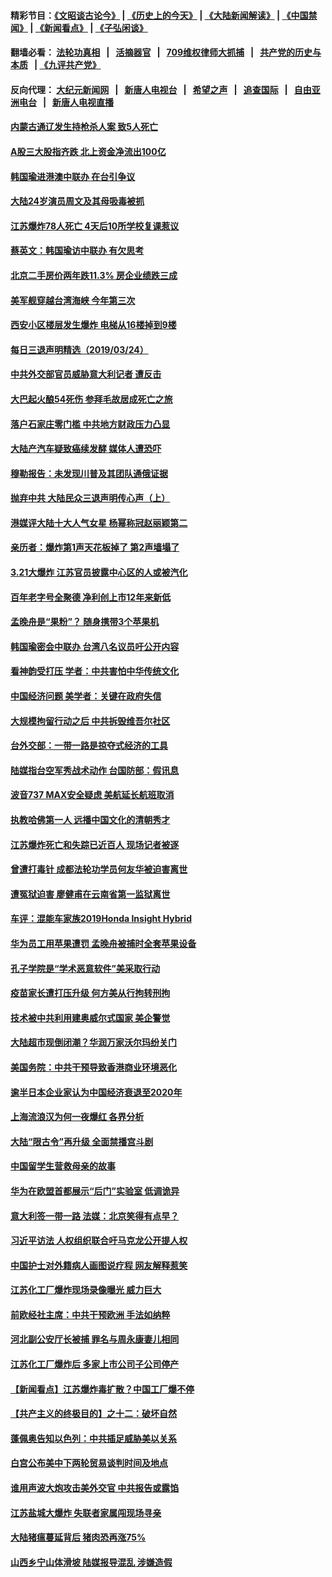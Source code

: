 #### 精彩节目：[《文昭谈古论今》](http://134.209.198.168/wenzhao) | [《历史上的今天》](http://134.209.198.168/today-in-history) | [《大陆新闻解读》](http://134.209.198.168/ntdtv-comedy) | [《中国禁闻》](http://134.209.198.168/ntdtv-news) | [《新闻看点》](http://134.209.198.168/news-insight) | [《子弘闲谈》](http://134.209.198.168/zihongxiantan/) 

  #### 翻墙必看： [法轮功真相](http://134.209.198.168:10000/videos/truth.html) &nbsp;&nbsp;|&nbsp;&nbsp; [活摘器官](http://134.209.198.168:10000/videos/res/Organs/) &nbsp;&nbsp;|&nbsp;&nbsp; [709维权律师大抓捕](http://134.209.198.168:10000/videos/709/) &nbsp;&nbsp;|&nbsp;&nbsp; [共产党的历史与本质](http://134.209.198.168:10000/videos/ccp.html) &nbsp;&nbsp;| [《九评共产党》](http://134.209.198.168:10000/videos/jiuping/) 

#### 反向代理： [大纪元新闻网](http://134.209.198.168:10080/) &nbsp;&nbsp;|&nbsp;&nbsp; [新唐人电视台](http://134.209.198.168:8000/) &nbsp;&nbsp;|&nbsp;&nbsp; [希望之声](http://134.209.198.168:8200/) &nbsp;&nbsp;|&nbsp;&nbsp; [追查国际](http://134.209.198.168:10010/) &nbsp;&nbsp;|&nbsp;&nbsp; [自由亚洲电台](http://134.209.198.168:9800/) &nbsp;&nbsp;|&nbsp;&nbsp; [新唐人电视直播](http://134.209.198.168/) 

#### [内蒙古通辽发生持枪杀人案 致5人死亡](../pages/nsc413/n11138637.md?t=03251236) 

#### [A股三大股指齐跌 北上资金净流出100亿](../pages/nsc413/n11138186.md?t=03251236) 

#### [韩国瑜进港澳中联办 在台引争议](../pages/nsc413/n11138319.md?t=03251236) 

#### [大陆24岁演员周文及其母吸毒被抓](../pages/nsc413/n11138419.md?t=03251236) 

#### [江苏爆炸78人死亡 4天后10所学校复课惹议](../pages/nsc413/n11138144.md?t=03251236) 

#### [蔡英文：韩国瑜访中联办 有欠思考](../pages/nsc413/n11138242.md?t=03251236) 

#### [北京二手房价两年跌11.3% 房企业绩跌三成](../pages/nsc413/n11137404.md?t=03251236) 

#### [美军舰穿越台湾海峡 今年第三次](../pages/nsc413/n11138053.md?t=03251236) 

#### [西安小区楼层发生爆炸 电梯从16楼掉到9楼](../pages/nsc413/n11137813.md?t=03251236) 

#### [每日三退声明精选（2019/03/24）](../pages/nsc413/n11137839.md?t=03251236) 

#### [中共外交部官员威胁意大利记者 遭反击](../pages/nsc413/n11137632.md?t=03251236) 

#### [大巴起火酿54死伤 参拜毛故居成死亡之旅](../pages/nsc413/n11137580.md?t=03251236) 

#### [落户石家庄零门槛 中共地方财政压力凸显](../pages/nsc413/n11134356.md?t=03251236) 

#### [大陆产汽车疑致癌续发酵 媒体人遭恐吓](../pages/nsc413/n11137139.md?t=03251236) 

#### [穆勒报告：未发现川普及其团队通俄证据](../pages/nsc413/n11137113.md?t=03251236) 

#### [抛弃中共 大陆民众三退声明传心声（上）](../pages/nsc413/n11136951.md?t=03251236) 

#### [港媒评大陆十大人气女星 杨幂称冠赵丽颖第二](../pages/nsc413/n11137165.md?t=03251236) 

#### [亲历者：爆炸第1声天花板掉了 第2声墙塌了](../pages/nsc413/n11136770.md?t=03251236) 

#### [3.21大爆炸 江苏官员披露中心区的人或被汽化](../pages/nsc413/n11137197.md?t=03251236) 

#### [百年老字号全聚德 净利创上市12年来新低](../pages/nsc413/n11137098.md?t=03251236) 

#### [孟晚舟是“果粉”？ 随身携带3个苹果机](../pages/nsc413/n11137077.md?t=03251236) 

#### [韩国瑜密会中联办 台湾八名议员吁公开内容](../pages/nsc413/n11136562.md?t=03251236) 

#### [看神韵受打压 学者：中共害怕中华传统文化](../pages/nsc413/n11135173.md?t=03251236) 

#### [中国经济问题 美学者：关键在政府失信](../pages/nsc413/n11136128.md?t=03251236) 

#### [大规模拘留行动之后 中共拆毁维吾尔社区](../pages/nsc413/n11137002.md?t=03251236) 

#### [台外交部：一带一路是掠夺式经济的工具](../pages/nsc413/n11135866.md?t=03251236) 

#### [陆媒指台空军秀战术动作 台国防部：假讯息](../pages/nsc413/n11136943.md?t=03251236) 

#### [波音737 MAX安全疑虑 美航延长航班取消](../pages/nsc413/n11136892.md?t=03251236) 

#### [执教哈佛第一人 远播中国文化的清朝秀才](../pages/nsc413/n11136776.md?t=03251236) 

#### [江苏爆炸死亡和失踪已近百人 现场记者被逐](../pages/nsc413/n11136707.md?t=03251236) 

#### [曾遭打毒针 成都法轮功学员何友华被迫害离世](../pages/nsc413/n11136687.md?t=03251236) 

#### [遭冤狱迫害 廖健甫在云南省第一监狱离世](../pages/nsc413/n11136486.md?t=03251236) 


#### [车评：混能车家族2019Honda Insight Hybrid](../pages/nsc413/n11133943.md?t=03251236) 

#### [华为员工用苹果遭罚 孟晚舟被捕时全套苹果设备](../pages/nsc413/n11136633.md?t=03251236) 

#### [孔子学院是“学术恶意软件”美采取行动](../pages/nsc413/n11135335.md?t=03251236) 

#### [疫苗家长遭打压升级 何方美从行拘转刑拘](../pages/nsc413/n11134453.md?t=03251236) 

#### [技术被中共利用建奥威尔式国家 美企警觉](../pages/nsc413/n11135342.md?t=03251236) 

#### [大陆超市现倒闭潮？华润万家沃尔玛纷关门](../pages/nsc413/n11136197.md?t=03251236) 

#### [美国务院：中共干预导致香港商业环境恶化](../pages/nsc413/n11136397.md?t=03251236) 

#### [逾半日本企业家认为中国经济衰退至2020年](../pages/nsc413/n11135727.md?t=03251236) 

#### [上海流浪汉为何一夜爆红 各界分析](../pages/nsc413/n11130977.md?t=03251236) 

#### [大陆“限古令”再升级 全面禁播宫斗剧](../pages/nsc413/n11135752.md?t=03251236) 

#### [中国留学生营救母亲的故事](../pages/nsc413/n11134106.md?t=03251236) 

#### [华为在欧盟首都展示“后门”实验室 低调诡异](../pages/nsc413/n11135419.md?t=03251236) 

#### [意大利签一带一路 法媒：北京笑得有点早？](../pages/nsc413/n11135395.md?t=03251236) 

#### [习近平访法 人权组织联合吁马克龙公开提人权](../pages/nsc413/n11135288.md?t=03251236) 

#### [中国护士对外籍病人画图说疗程 网友解释惹笑](../pages/nsc413/n11135285.md?t=03251236) 

#### [江苏化工厂爆炸现场录像曝光 威力巨大](../pages/nsc413/n11135316.md?t=03251236) 

#### [前欧经社主席：中共干预欧洲 手法如纳粹](../pages/nsc413/n11134687.md?t=03251236) 

#### [河北副公安厅长被捕 罪名与周永康妻儿相同](../pages/nsc413/n11135265.md?t=03251236) 

#### [江苏化工厂爆炸后 多家上市公司子公司停产](../pages/nsc413/n11135099.md?t=03251236) 

#### [【新闻看点】江苏爆炸毒扩散？中国工厂爆不停](../pages/nsc413/n11135018.md?t=03251236) 

#### [【共产主义的终极目的】之十二：破坏自然](../pages/nsc413/n11135214.md?t=03251236) 

#### [蓬佩奥告知以色列：中共插足威胁美以关系](../pages/nsc413/n11135134.md?t=03251236) 

#### [白宫公布美中下两轮贸易谈判时间及地点](../pages/nsc413/n11135142.md?t=03251236) 

#### [谁用声波大炮攻击美外交官 中共报告或露馅](../pages/nsc413/n11135118.md?t=03251236) 

#### [江苏盐城大爆炸 失联者家属闯现场寻亲](../pages/nsc413/n11135033.md?t=03251236) 

#### [大陆猪瘟蔓延背后 猪肉恐再涨75%](../pages/nsc413/n11134820.md?t=03251236) 

#### [山西乡宁山体滑坡 陆媒报导混乱 涉嫌造假](../pages/nsc413/n11133165.md?t=03251236) 

